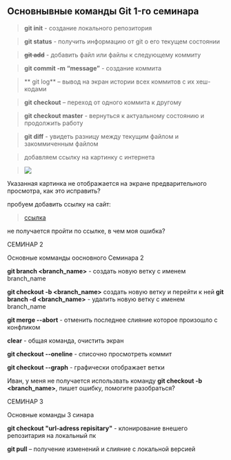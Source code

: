 ## Основнывные команды Git 1-го семинара

> **git init** - создание локального репозитория

> **git status** - получить информацию от git о его текущем состоянии

> ~~**git add**~~ - добавить файл или файлы к следующему коммиту

> **git commit -m “message”** - создание коммита

> ** git log** – вывод на экран истории всех коммитов с их хеш-кодами

> **git checkout** – переход от одного коммита к другому

> **git checkout master** - вернуться к актуальному состоянию и продолжить работу

> **git diff** - увидеть разницу между текущим файлом и закоммиченным файлом

> добавляем ссылку на картинку с интернета 

>![](https://yandex.ru/images/search?text=%D0%90%D0%B7%D0%BE%D1%80%D1%81%D0%BA%D0%B8%D0%B5%20%D0%9E%D1%81%D1%82%D1%80%D0%BE%D0%B2%D0%B0&nl=1&source=morda)

Указанная картинка не отображается на экране предварительного просмотра, как это исправить?

пробуем добавить ссылку на сайт:
> [ссылка]("https://typing.io)

не получается пройти по ссылке, в чем моя ошибка?

СЕМИНАР 2

Основные комманды оосновного Семинара 2

**git branch <branch_name>** - создать новую ветку с именем branch_name

**git checkout -b <branch_name>** создать новую ветку и перейти к ней
**git branch -d <branch_name>** - удалить новую ветку с именем branch_name

**git merge --abort** - отменить последнее слияние которое произошло с конфликом

**clear** - общая команда, очистить экран

**git checkout --oneline** - списочно просмотреть коммит

**git checkout --graph** - графически отображает ветки

Иван, у меня не получается использвать команду **git checkout -b <branch_name>**, пишет ошибку, помогите разобраться?

СЕМИНАР 3 

Основные команды 3 синара

**git checkout "url-adress repisitary"** - клонирование внешего репозитария на локальный пк

**git pull** – получение изменений и слияние с локальной версией

